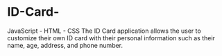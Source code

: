# ID-Card-
JavaScript - HTML - CSS
The ID Card application allows the user to customize their own ID card with their personal information such as their name, age, address, and phone number.  
